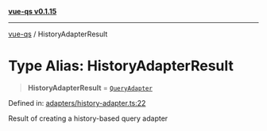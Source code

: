 [**vue-qs v0.1.15**](../README.md)

***

[vue-qs](../README.md) / HistoryAdapterResult

# Type Alias: HistoryAdapterResult

> **HistoryAdapterResult** = [`QueryAdapter`](QueryAdapter.md)

Defined in: [adapters/history-adapter.ts:22](https://github.com/iamsomraj/vue-qs/blob/a3913bb25b71fcd11c340c11649682158fe4657a/src/adapters/history-adapter.ts#L22)

Result of creating a history-based query adapter
